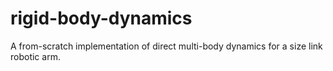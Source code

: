# rigid-body-dynamics
A from-scratch implementation of direct multi-body dynamics for a size link robotic arm.
